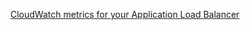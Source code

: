 [CloudWatch metrics for your Application Load Balancer](https://docs.aws.amazon.com/elasticloadbalancing/latest/application/load-balancer-cloudwatch-metrics.html)